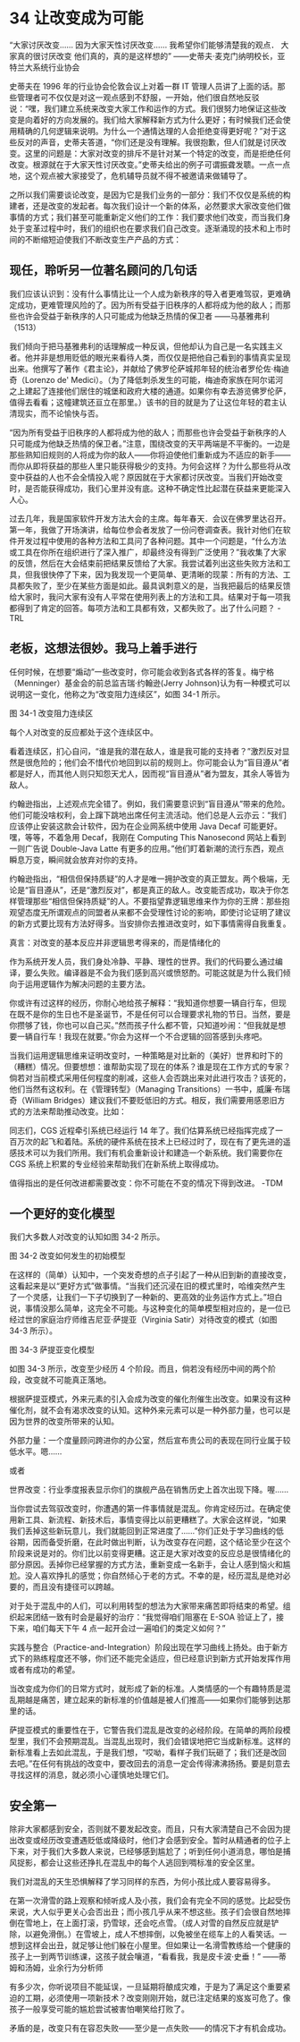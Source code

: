 # 34 让改变成为可能

“大家讨厌改变……
因为大家天性讨厌改变……
我希望你们能够清楚我的观点．
大家真的很讨厌改变 他们真的，真的是这样想的”
——史蒂夫·麦克门纳明校长，亚特兰大系统行业协会

史蒂夫在 1996 年的行业协会伦敦会议上对着一群 IT 管理人员讲了上面的话。那些管理者可不仅仅是对这一观点感到不舒服，一开始，他们很自然地反驳说：“嘿，我们建立系统来改变大家工作和运作的方式。我们很努力地保证这些改变是向着好的方向发展的。我们给大家解释新方式为什么更好；有时候我们还会使用精确的几何逻辑来说明。为什么一个通情达理的人会拒绝变得更好呢？”对于这些反对的声音，史蒂夫答道，“你们还是没有理解。我很抱歉，但人们就是讨厌改变。这里的问题是：大家对改变的排斥不是针对某一个特定的改变，而是拒绝任何改变。根源就在于大家天性讨厌改变。”史蒂夫给出的例子可谓振聋发聩。一点一点地，这个观点被大家接受了，危机辅导员就不得不被邀请来做辅导了。

之所以我们需要谈论改变，是因为它是我们业务的一部分：我们不仅仅是系统的构建者，还是改变的发起者。每次我们设计一个新的体系，必然要求大家改变他们做事情的方式；我们甚至可能重新定义他们的工作：我们要求他们改变，而当我们身处于变革过程中时，我们的组织也在要求我们自己改变。逐渐涌现的技术和上市时间的不断缩短迫使我们不断改变生产产品的方式：

## 现任，聆听另一位著名顾问的几句话

我们应该认识到：没有什么事情比让一个人成为新秩序的导入者更难驾驭，更难确定成功，更难管理风险的了。因为所有受益于旧秩序的人都将成为他的敌人；而那些也许会受益于新秩序的人只可能成为他缺乏热情的保卫者
——马基雅弗利（1513）

我们倾向于把马基雅弗利的话理解成一种反讽，但他却认为自己是一名实践主义者。他并非是想用贬低的眼光来看待人类，而仅仅是把他自己看到的事情真实呈现出来。他撰写了著作《君主论》，并献给了佛罗伦萨城邦年轻的统治者罗伦佐·梅迪奇（Lorenzo de' Medici）。（为了降低刺杀发生的可能，梅迪奇家族在阿尔诺河之上建起了连接他们居住的城堡和政府大楼的通道。如果你有幸去游览佛罗伦萨，值得去看看；这幢建筑还亘立在那里。）该书的目的就是为了让这位年轻的君主认清现实，而不论愉快与否。

“因为所有受益于旧秩序的人都将成为他的敌人；而那些也许会受益于新秩序的人只可能成为他缺乏热情的保卫者。”注意，围绕改变的天平两端是不平衡的。一边是那些熟知旧规则的人将成为你的敌人——你将迫使他们重新成为不适应的新手——而你从即将获益的那些人里只能获得极少的支持。为何会这样？为什么那些将从改变中获益的人也不会全情投入呢？原因就在于大家都讨厌改变。当我们开始改变时，是否能获得成功，我们心里并没有底。这种不确定性比起潜在获益来更能深入人心。

过去几年，我是国家软件开发方法大会的主席。每年春天．会议在佛罗里达召开。第一年，我做了开场演讲，给每位参会者发放了一份问卷调查表。我针对他们在软件开发过程中使用的各种方法和工具问了各种问题。其中一个问题是，“什么方法或工具在你所在组织进行了深入推广，却最终没有得到广泛使用？”我收集了大家的反馈，然后在大会结束前把结果反馈给了大家。我尝试着列出这些失败方法和工具，但我很快停了下来，因为我发现一个更简单、更清晰的现蒙：所有的方法、工具都失败了，至少在某些方面是如此。最具讽刺意义的是，当我把最后的结果反馈给大家时，我问大家有没有人平常在使用列表上的方法和工具。结果对于每一项我都得到了肯定的回答。每项方法和工具都有效，又都失败了。出了什么问题？
-TRL

## 老板，这想法很妙。我马上着手进行

任何时候，在想要“煽动”一些改变时，你可能会收到各式各样的答复。梅宁格（Menninger）基金会的前总监吉瑞·约翰逊(Jerry Johnson)认为有一种模式可以说明这一变化，他称之为“改变阻力连续区”，如图 34-1 所示。

图 34-1 改变阻力连续区

每个人对改变的反应都处于这个连续区中。

看着连续区，扪心自问，“谁是我的潜在敌人，谁是我可能的支持者？”激烈反对显然是很危险的；他们会不惜代价地回到以前的规则上。你可能会认为“盲目遵从”者都是好人，而其他人则只知怨天尤人，因而视“盲目遵从”者为盟友，其余人等皆为敌人。

约翰逊指出，上述观点完全错了。例如，我们需要意识到“盲目遵从”带来的危险。他们可能没啥权利，会上蹿下跳地出席任何主流活动。他们总是人云亦云：“我们应该停止安装这款会计软件，因为在企业网系统中使用 Java Decaf 可能更好。嘿，等等，不着急用 Decaf，我刚在 Computing This Nanosecond 网站上看到一则广告说 Double-Java Latte 有更多的应用。”他们盯着新潮的流行东西，观点瞬息万变，瞬间就会放弃对你的支持。

约翰逊指出，“相信但保持质疑”的人才是唯一拥护改变的真正盟友。两个极端，无论是“盲目遵从”，还是“激烈反对”，都是真正的敌人。改变能否成功，取决于你怎样管理那些“相信但保持质疑”的人。不要指望靠逻辑思维来作为你的王牌：那些抱观望态度无所谓观点的同盟者从来都不会受理性讨论的影响，即使讨论证明了建议的新方式要比现有方法好得多。当安排你去推进改变时，如下事情需得自我重复。

真言：对改变的基本反应并非逻辑思考得来的，而是情绪化的

作为系统开发人员，我们身处冷静、平静、理性的世界。我们的代码要么通过编译，要么失败。编译器是不会为我们感到高兴或愤怒酌。可能这就是为什么我们倾向于运用逻辑作为解决问题的主要方法。

你或许有过这样的经历，你耐心地给孩子解释：“我知道你想要一辆自行车，但现在既不是你的生日也不是圣诞节，不是任何可以合理要求礼物的节日。当然，要是你攒够了钱，你也可以自己买。”然而孩子什么都不管，只知道吵闹：“但我就是想要一辆自行车！我现在就要。”你会为这样一个不合逻辑的回答感到头疼吧。

当我们运用逻辑思维来证明改变时，一种策略是对比新的（美好）世界和时下的（糟糕）情况。但要想想：谁帮助实现了现在的体系？谁是现在工作方式的专家？倘若对当前模式采用任何程度的削减，这些人会否跳出来对此进行攻击？该死的，他们当然有这权利。在《管理转型》（Managing Transitions）一书中，威廉·布瑞奇（William Bridges）建议我们不要贬低旧的方式。相反，我们需要用感恩旧方式的方法来帮助推动改变。比如：

同志们，CGS 近程牵引系统已经运行 14 年了。我们估算系统已经指挥完成了一百万次的起飞和着陆。系统的硬件系统在技术上已经过时了，现在有了更先进的遥感技术可以为我们所用。我们有机会重新设计和建造一个新系统。我们需要你在 CGS 系统上积累的专业经验来帮助我们在新系统上取得成功。

值得指出的是任何改进都需要改变：你不可能在不变的情况下得到改进。
-TDM

## 一个更好的变化模型

我们大多数人对改变的认知如图 34-2 所示。

图 34-2 改变如何发生的初始模型

在这样的（简单）认知中，一个突发奇想的点子引起了一种从旧到新的直接改变，这看起来是以“更好方式”做事情。“当我们还沉浸在旧的模式里时，哈维突然产生了一个灵感，让我们一下子切换到了一种新的、更高效的业务运作方式上。”坦白说，事情没那么简单，这完全不可能。与这种变化的简单模型相对应的，是一位已经过世的家庭治疗师维吉尼亚·萨提亚（Virginia Satir）对待改变的模式（如图 34-3 所示）。

图 34-3 萨提亚变化模型

如图 34-3 所示，改变至少经历 4 个阶段。而且，倘若没有经历中间的两个阶段，改变就不可能真正落地。

根据萨提亚模式，外来元素的引入会成为改变的催化剂催生出改变。如果没有这种催化剂，就不会有渴求改变的认知。这种外来元素可以是一种外部力量，也可以是因为世界的改变所带来的认知。

外部力量：一个度量顾问跨进你的办公室，然后宣布贵公司的表现在同行业属于较低水平。嗯……

或者

世界改变：行业季度报表显示你们的旗舰产品在销售历史上首次出现下降。喔……

当你尝试去驾驭改变时，你遭遇的第一件事情就是混乱。你肯定经历过。在确定使用新工具、新流程、新技术后，事情变得比以前更糟糕了。大家会这样说，“如果我们丢掉这些新玩意儿，我们就能回到正常进度了……”你们正处于学习曲线的低谷期，因而备受折磨，在此时做出判断，认为改变存在问题，这个结论至少在这个阶段来说是对的。你们比以前变得更糟。这正是大家对改变的反应总是很情绪化的部分原因。丢掉你已经掌握的方式方法，重新变成一名新手，会让人感到恼火和尴尬。没人喜欢挣扎的感觉；你自然倾心于老的方式。不幸的是，经历混乱是绝对必要的，而且没有捷径可以跨越。

对于处于混乱中的人们，可以利用转型的想法为大家带来痛苦即将结束的希望。组织起来团结一致有时会是最好的治疗：“我觉得咱们阻塞在 E-SOA 验证上了，接下来，咱们每天下午 4 点一起开会过一遍咱们的类定义如何？”

实践与整合（Practice-and-Integration）阶段出现在学习曲线上扬处。由于新方式下的熟练程度还不够，你们还不能完全适应，但已经意识到新方式开始发挥作用或者有成功的希望。

当改变成为你们的日常方式时，就形成了新的标准。人类情感的一个有趣特质是混乱期越是痛苦，建立起来的新标准的价值越是被人们推高——如果你们能够到达那里的话。

萨提亚模式的重要性在于，它警告我们混乱是改变的必经阶段。在简单的两阶段模型里，我们不会预期混乱。当混乱出现时，我们会错误地把它当成新标准。这样的新标准看上去如此混乱，于是我们想，“哎呦，看样子我们玩砸了；我们还是改回去吧。”在任何有挑战的改变中，要改回去的消息一定会传得沸沸扬扬。要是刻意去寻找这样的消息，就必须小心谨慎地处理它们。

## 安全第一

除非大家都感到安全，否则就不要发起改变。而且，只有大家清楚自己不会因为提出改变或经历改变遭遇贬低或降级时，他们才会感到安全。暂时从精通者的位子上下来，对于我们大多数人来说，已经够感到尴尬了；听到任何小道消息，哪怕是捕风捉影，都会让这些还挣扎在混乱中的每个人逃回到啁标准的安全区里。

我们对混乱的天生恐惧解释了学习同样的东西，为何小孩比成人要容易得多。

在第一次滑雪的路上观察和倾听成人及小孩，我们会有完全不同的感觉。比起受伤来说，大人似乎更关心会否出丑；而小孩几乎从来不想这些。孩子们会很自然地摔倒在雪地上，在上面打滚，扔雪球，还会吃点雪。（成人对雪的自然反应就是铲除，以避免滑倒。）在雪坡上，成人不想摔倒，以免被坐在缆车上的人看笑话。一想到这样会出丑，就足够让他们躲在小屋里。但如果让一名滑雪教练给一个健康的孩子上一到两节训练课，这孩子就会嚷道，“看看我，我是皮卡波·史垂！”
——蒂姆和汤姆，业余行为分析师

有多少次，你听说项目不能延误，一旦延期将酿成灾难，于是为了满足这个重要紧迫的工期，必须使用一项新技术？改变刚刚开始，就已注定结果的岌岌可危了。像孩子一般享受可能的尴尬尝试被害怕嘲笑给打败了。

矛盾的是，改变只有在容忍失败——至少是一点失败——的情况下才有机会成功。

